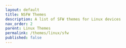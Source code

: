 ```yaml
---
layout: default
title: NSFW Themes
description: A list of SFW themes for Linux devices
nav_order: 2
parent: Linux Themes
permalink: /themes/linux/sfw
published: false
---
```

<!-- 
{: .note }
> {: .opaque }
> 
> 
> 
-->